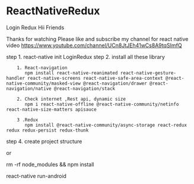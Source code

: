# ReactNativeRedux
Login Redux
Hii Friends

Thanks for watching
Please like and subscribe my channel for react native video
https://www.youtube.com/channel/UCn8JtJEh41wCs8A9tqSImfQ

step 1. react-native init LoginRedux
step 2. install all these library
        
        1. React-navigation
           npm install react-native-reanimated react-native-gesture-handler react-native-screens react-native-safe-area-context @react-native-community/masked-view @react-navigation/drawer @react-navigation/native @react-navigation/stack
        
        2. Check internet ,Rest api, dynamic size
           npm i react-native-offline @react-native-community/netinfo react-native-size-matters apisauce 
        
        3 .Redux
           npm install @react-native-community/async-storage react-redux redux redux-persist redux-thunk
           
step 4. create project structure

or 

rm -rf node_modules && npm install

react-native run-android
           


